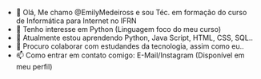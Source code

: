 - 👋 Olá, Me chamo @EmilyMedeiross e sou Téc. em formação do curso de Informática para Internet no IFRN
- 👀 Tenho interesse em Python (Linguagem foco do meu curso)
- 🌱 Atualmente estou aprendendo Python, Java Script, HTML, CSS, SQL..
- 💞️ Procuro colaborar com estudandes da tecnologia, assim como eu..
- 📫 Como entrar em contato comigo: E-Mail/Instagram (Disponível em meu perfil)


<!---
EmilyMedeiross/EmilyMedeiross is a ✨ special ✨ repository because its `README.md` (this file) appears on your GitHub profile.
You can click the Preview link to take a look at your changes.
--->

